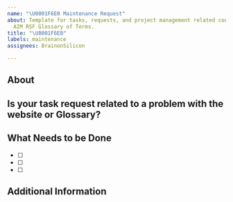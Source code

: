 ```yaml
---
name: "\U0001F6E0️ Maintenance Request"
about: Template for tasks, requests, and project management related content for the
  AIM RSF Glossary of Terms.
title: "\U0001F6E0️"
labels: maintenance
assignees: BrainonSilicon

---
```


About
---
<!-- Describe the task or work piece here. Provide information and context so that other people working on the Glossary can understand the background information needed to complete the task. -->

Is your task request related to a problem with the website or Glossary?
--- 
<!-- Please write a clear and concise description of what the problem is. Ex. I'm always frustrated when [...] -->


What Needs to be Done
---
<!-- List and describe any steps that go towards completing this task. 
We suggest using checkboxes that can be marked off as you complete the steps -->
- [ ] 
- [ ] 
- [ ] 

Additional Information
---
<!-- Describe any other context, information, or resources that might be useful and relate to the task (or how to solve it) here. -->
